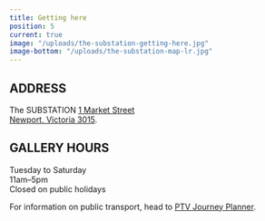```yaml
---
title: Getting here
position: 5
current: true
image: "/uploads/the-substation-getting-here.jpg"
image-bottom: "/uploads/the-substation-map-lr.jpg"
---
```


## ADDRESS

The SUBSTATION
[1 Market Street <br> Newport, Victoria 3015](https://goo.gl/maps/WG1MkodsgHP2).

## GALLERY HOURS

Tuesday to Saturday <br> 
11am–5pm <br>
Closed on public holidays 

For information on public transport, head to [PTV Journey Planner](http://ptv.vic.gov.au/journey#jpsearch%5Baction%5D=showPlanner).



